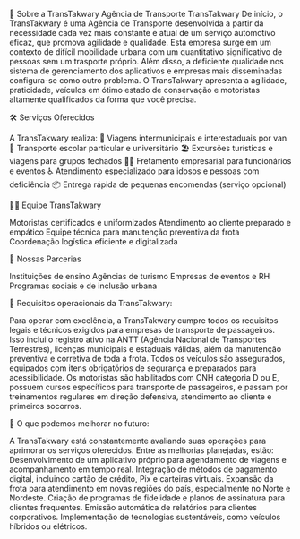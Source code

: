 🏢 Sobre a TransTakwary
Agência de Transporte TransTakwary
De início, o TransTakwary é uma Agência de Transporte desenvolvida a partir da
necessidade cada vez mais constante e atual de um serviço automotivo eficaz, que 
promova agilidade e qualidade. Esta empresa surge em um contexto de difícil 
mobilidade urbana com um quantitativo significativo de pessoas sem um trasporte 
próprio. Além disso, a deficiente qualidade nos sistema de gerenciamento dos 
aplicativos e empresas mais disseminadas configura-se como outro problema.
O TransTakwary apresenta a agilidade, praticidade, veículos em ótimo estado 
de conservação e motoristas altamente qualificados da forma que você precisa.


🛠️ Serviços Oferecidos

A TransTakwary realiza:
🚐 Viagens intermunicipais e interestaduais por van
🏫 Transporte escolar particular e universitário
🏖️ Excursões turísticas e viagens para grupos fechados
👨‍💼 Fretamento empresarial para funcionários e eventos
♿ Atendimento especializado para idosos e pessoas com deficiência
📦 Entrega rápida de pequenas encomendas (serviço opcional)


👨‍💼 Equipe TransTakwary

Motoristas certificados e uniformizados
Atendimento ao cliente preparado e empático
Equipe técnica para manutenção preventiva da frota
Coordenação logística eficiente e digitalizada


🤝 Nossas Parcerias

Instituições de ensino
Agências de turismo
Empresas de eventos e RH
Programas sociais e de inclusão urbana

📝 Requisitos operacionais da TransTakwary:

Para operar com excelência, a TransTakwary cumpre todos os requisitos legais e técnicos exigidos para empresas de transporte de passageiros. Isso inclui o registro ativo na ANTT (Agência Nacional de Transportes Terrestres), licenças municipais e estaduais válidas, além da manutenção preventiva e corretiva de toda a frota. Todos os veículos são assegurados, equipados com itens obrigatórios de segurança e preparados para acessibilidade. Os motoristas são habilitados com CNH categoria D ou E, possuem cursos específicos para transporte de passageiros, e passam por treinamentos regulares em direção defensiva, atendimento ao cliente e primeiros socorros.


🤩 O que podemos melhorar no futuro:

A TransTakwary está constantemente avaliando suas operações para aprimorar os serviços oferecidos. Entre as melhorias planejadas, estão:
Desenvolvimento de um aplicativo próprio para agendamento de viagens e acompanhamento em tempo real.
Integração de métodos de pagamento digital, incluindo cartão de crédito, Pix e carteiras virtuais.
Expansão da frota para atendimento em novas regiões do país, especialmente no Norte e Nordeste.
Criação de programas de fidelidade e planos de assinatura para clientes frequentes.
Emissão automática de relatórios para clientes corporativos.
Implementação de tecnologias sustentáveis, como veículos híbridos ou elétricos.
